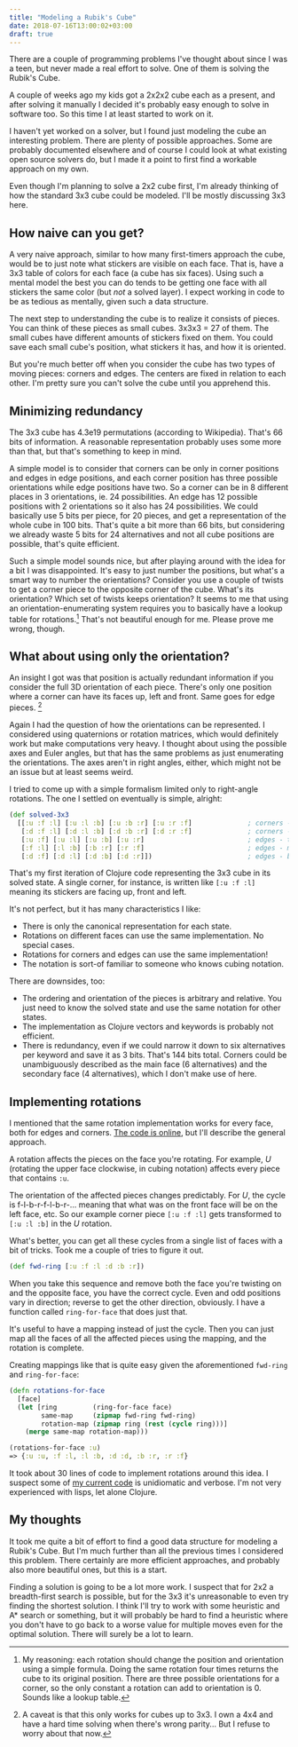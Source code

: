 ```yaml
---
title: "Modeling a Rubik's Cube"
date: 2018-07-16T13:00:02+03:00
draft: true
---
```


There are a couple of programming problems I've thought about since I was a teen, but never made a real effort to solve. One of them is solving the Rubik's Cube.

A couple of weeks ago my kids got a 2x2x2 cube each as a present, and after solving it manually I decided it's probably easy enough to solve in software too. So this time I at least started to work on it.
<!-- more -->

I haven't yet worked on a solver, but I found just modeling the cube an interesting problem. There are plenty of possible approaches. Some are probably documented elsewhere and of course I could look at what existing open source solvers do, but I made it a point to first find a workable approach on my own.

Even though I'm planning to solve a 2x2 cube first, I'm already thinking of how the standard 3x3 cube could be modeled. I'll be mostly discussing 3x3 here.

## How naive can you get?

A very naive approach, similar to how many first-timers approach the cube, would be to just note what stickers are visible on each face. That is, have a 3x3 table of colors for each face (a cube has six faces). Using such a mental model the best you can do tends to be getting one face with all stickers the same color (but *not* a solved layer). I expect working in code to be as tedious as mentally, given such a data structure.

The next step to understanding the cube is to realize it consists of pieces. You can think of these pieces as small cubes. 3x3x3 = 27 of them. The small cubes have different amounts of stickers fixed on them. You could save each small cube's position, what stickers it has, and how it is oriented.

But you're much better off when you consider the cube has two types of moving pieces: corners and edges. The centers are fixed in relation to each other. I'm pretty sure you can't solve the cube until you apprehend this.

## Minimizing redundancy

The 3x3 cube has 4.3e19 permutations (according to Wikipedia). That's 66 bits of information. A reasonable representation probably uses some more than that, but that's something to keep in mind.

A simple model is to consider that corners can be only in corner positions and edges in edge positions, and each corner position has three possible orientations while edge positions have two. So a corner can be in 8 different places in 3 orientations, ie. 24 possibilities. An edge has 12 possible positions with 2 orientations so it also has 24 possibilities. We could basically use 5 bits per piece, for 20 pieces, and get a representation of the whole cube in 100 bits. That's quite a bit more than 66 bits, but considering we already waste 5 bits for 24 alternatives and not all cube positions are possible, that's quite efficient.

Such a simple model sounds nice, but after playing around with the idea for a bit I was disappointed. It's easy to just number the positions, but what's a smart way to number the orientations? Consider you use a couple of twists to get a corner piece to the opposite corner of the cube. What's its orientation? Which set of twists keeps orientation? It seems to me that using an orientation-enumerating system requires you to basically have a lookup table for rotations.[^1] That's not beautiful enough for me. Please prove me wrong, though.

## What about using only the orientation?

An insight I got was that position is actually redundant information if you consider the full 3D orientation of each piece. There's only one position where a corner can have its faces up, left and front. Same goes for edge pieces. [^2]

Again I had the question of how the orientations can be represented. I considered using quaternions or rotation matrices, which would definitely work but make computations very heavy. I thought about using the possible axes and Euler angles, but that has the same problems as just enumerating the orientations. The axes aren't in right angles, either, which might not be an issue but at least seems weird.

I tried to come up with a simple formalism limited only to right-angle rotations. The one I settled on eventually is simple, alright:

```clojure
(def solved-3x3
  [[:u :f :l] [:u :l :b] [:u :b :r] [:u :r :f]              ; corners - top
   [:d :f :l] [:d :l :b] [:d :b :r] [:d :r :f]              ; corners - bottom
   [:u :f] [:u :l] [:u :b] [:u :r]                          ; edges - top
   [:f :l] [:l :b] [:b :r] [:r :f]                          ; edges - middle
   [:d :f] [:d :l] [:d :b] [:d :r]])                        ; edges - bottom
```

That's my first iteration of Clojure code representing the 3x3 cube in its solved state. A single corner, for instance, is written like `[:u :f :l]` meaning its stickers are facing up, front and left.

It's not perfect, but it has many characteristics I like:

- There is only the canonical representation for each state.
- Rotations on different faces can use the same implementation. No special cases.
- Rotations for corners and edges can use the same implementation!
- The notation is sort-of familiar to someone who knows cubing notation.

There are downsides, too:

- The ordering and orientation of the pieces is arbitrary and relative. You just need to know the solved state and use the same notation for other states.
- The implementation as Clojure vectors and keywords is probably not efficient.
- There is redundancy, even if we could narrow it down to six alternatives per keyword and save it as 3 bits. That's 144 bits total. Corners could be unambiguously described as the main face (6 alternatives) and the secondary face (4 alternatives), which I don't make use of here.

## Implementing rotations

I mentioned that the same rotation implementation works for every face, both for edges and corners. [The code is online](https://github.com/dancek/ruebik), but I'll describe the general approach.

A rotation affects the pieces on the face you're rotating. For example, *U* (rotating the upper face clockwise, in cubing notation) affects every piece that contains `:u`.

The orientation of the affected pieces changes predictably. For *U*, the cycle is f-l-b-r-f-l-b-r-... meaning that what was on the front face will be on the left face, etc. So our example corner piece `[:u :f :l]` gets transformed to `[:u :l :b]` in the *U* rotation.

What's better, you can get all these cycles from a single list of faces with a bit of tricks. Took me a couple of tries to figure it out.

```clojure
(def fwd-ring [:u :f :l :d :b :r])
```

When you take this sequence and remove both the face you're twisting on and the opposite face, you have the correct cycle. Even and odd positions vary in direction; reverse to get the other direction, obviously. I have a function called `ring-for-face` that does just that.

It's useful to have a mapping instead of just the cycle. Then you can just map all the faces of all the affected pieces using the mapping, and the rotation is complete.

Creating mappings like that is quite easy given the aforementioned `fwd-ring` and `ring-for-face`:

```clojure
(defn rotations-for-face
  [face]
  (let [ring         (ring-for-face face)
        same-map     (zipmap fwd-ring fwd-ring)
        rotation-map (zipmap ring (rest (cycle ring)))]
    (merge same-map rotation-map)))
```

```clojure
(rotations-for-face :u)
=> {:u :u, :f :l, :l :b, :d :d, :b :r, :r :f}
```

It took about 30 lines of code to implement rotations around this idea. I suspect some of [my current code](https://github.com/dancek/ruebik/blob/17c59cccda53c5a5cc8f8862ddf791a5987d5dbf/src/ruebik/core.clj) is unidiomatic and verbose. I'm not very experienced with lisps, let alone Clojure.

## My thoughts

It took me quite a bit of effort to find a good data structure for modeling a Rubik's Cube. But I'm much further than all the previous times I considered this problem. There certainly are more efficient approaches, and probably also more beautiful ones, but this is a start.

Finding a solution is going to be a lot more work. I suspect that for 2x2 a breadth-first search is possible, but for the 3x3 it's unreasonable to even try finding the shortest solution. I think I'll try to work with some heuristic and A* search or something, but it will probably be hard to find a heuristic where you don't have to go back to a worse value for multiple moves even for the optimal solution. There will surely be a lot to learn.

[^1]: My reasoning: each rotation should change the position and orientation using a simple formula. Doing the same rotation four times returns the cube to its original position. There are three possible orientations for a corner, so the only constant a rotation can add to orientation is 0. Sounds like a lookup table.

[^2]: A caveat is that this only works for cubes up to 3x3. I own a 4x4 and have a hard time solving when there's wrong parity... But I refuse to worry about that now.
